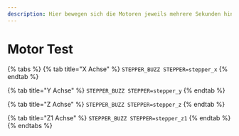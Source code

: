```yaml
---
description: Hier bewegen sich die Motoren jeweils mehrere Sekunden hin und her
---
```


# Motor Test

{% tabs %}
{% tab title="X Achse" %}
`STEPPER_BUZZ STEPPER=stepper_x`
{% endtab %}

{% tab title="Y Achse" %}
`STEPPER_BUZZ STEPPER=stepper_y`
{% endtab %}

{% tab title="Z Achse" %}
`STEPPER_BUZZ STEPPER=stepper_z`
{% endtab %}

{% tab title="Z1 Achse" %}
`STEPPER_BUZZ STEPPER=stepper_z1`
{% endtab %}
{% endtabs %}
